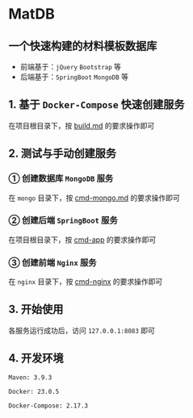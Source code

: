 # MatDB

## 一个快速构建的材料模板数据库

- 前端基于：`jQuery` `Bootstrap` 等
- 后端基于：`SpringBoot` `MongoDB` 等

## 1. 基于 `Docker-Compose` 快速创建服务

在项目根目录下，按 [build.md](./build.md) 的要求操作即可

## 2. 测试与手动创建服务

### ① 创建数据库 `MongoDB` 服务

在 `mongo` 目录下，按 [cmd-mongo.md](./mongo/cmd-mongo.md) 的要求操作即可

### ② 创建后端 `SpringBoot` 服务

在项目根目录下，按 [cmd-app](./cmd-app.md) 的要求操作即可

### ③ 创建前端 `Nginx` 服务

在 `nginx` 目录下，按 [cmd-nginx](./nginx/cmd-nginx.md) 的要求操作即可

## 3. 开始使用

各服务运行成功后，访问 `127.0.0.1:8083` 即可

## 4. 开发环境

`Maven: 3.9.3`

`Docker: 23.0.5`

`Docker-Compose: 2.17.3`


